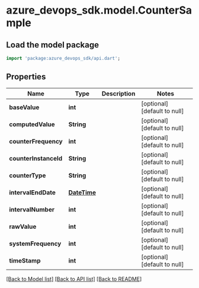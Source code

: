 # azure_devops_sdk.model.CounterSample

## Load the model package
```dart
import 'package:azure_devops_sdk/api.dart';
```

## Properties
Name | Type | Description | Notes
------------ | ------------- | ------------- | -------------
**baseValue** | **int** |  | [optional] [default to null]
**computedValue** | **String** |  | [optional] [default to null]
**counterFrequency** | **int** |  | [optional] [default to null]
**counterInstanceId** | **String** |  | [optional] [default to null]
**counterType** | **String** |  | [optional] [default to null]
**intervalEndDate** | [**DateTime**](DateTime.md) |  | [optional] [default to null]
**intervalNumber** | **int** |  | [optional] [default to null]
**rawValue** | **int** |  | [optional] [default to null]
**systemFrequency** | **int** |  | [optional] [default to null]
**timeStamp** | **int** |  | [optional] [default to null]

[[Back to Model list]](../README.md#documentation-for-models) [[Back to API list]](../README.md#documentation-for-api-endpoints) [[Back to README]](../README.md)


